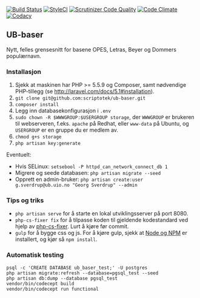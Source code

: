 [![Build Status](https://img.shields.io/travis/scriptotek/ub-baser.svg?style=flat-square)](https://travis-ci.org/scriptotek/ub-baser)
[![StyleCI](https://styleci.io/repos/44453446/shield)](https://styleci.io/repos/44453446)
[![Scrutinizer Code Quality](https://img.shields.io/scrutinizer/g/scriptotek/ub-baser.svg?style=flat-square)](https://scrutinizer-ci.com/g/scriptotek/ub-baser/?branch=master)
[![Code Climate](https://img.shields.io/codeclimate/github/scriptotek/ub-baser.svg?style=flat-square)](https://codeclimate.com/github/scriptotek/ub-baser)
[![Codacy](https://img.shields.io/codacy/917a1e933d9044c0ba899514b59f29d2.svg?style=flat-square)](https://www.codacy.com/app/danmichaelo/ub-baser)


## UB-baser

Nytt, felles grensesnitt for basene OPES, Letras, Beyer og Dommers populærnavn.


### Installasjon

1. Sjekk at maskinen har PHP >= 5.5.9 og Composer, samt nødvendige PHP-tillegg (se http://laravel.com/docs/5.1#installation).
2. `git clone git@github.com:scriptotek/ub-baser.git`
3. `composer install`
4. Legg inn databasekonfigurasjon i `.env`
5. `sudo chown -R $WWWGROUP:$USERGROUP storage`, der `WWWGROUP` er brukeren
   til webserveren, f.eks. `apache` på Redhat, eller `www-data` på Ubuntu,
   og `USERGROUP` er en gruppe du er medlem av.
6. `chmod g+s storage`
7. `php artisan key:generate`

Eventuelt:

* Hvis SELinux: `setsebool -P httpd_can_network_connect_db 1`
* Migrere og seede databasen: `php artisan migrate --seed`
* Opprett en admin-bruker: `php artisan create:user g.sverdrup@ub.uio.no "Georg Sverdrup" --admin`

### Tips og triks

* `php artisan serve` for å starte en lokal utviklingsserver på port 8080.
* `php-cs-fixer fix` for å tilpasse koden til gjeldende kodestandard ved hjelp av [php-cs-fixer](https://github.com/FriendsOfPHP/PHP-CS-Fixer). Lurt å kjøre før commit.
* `gulp` for å bygge css og js. For å kjøre gulp, sjekk at [Node og NPM](https://docs.npmjs.com/getting-started/installing-node) er installert, og kjør så `npm install`.

### Automatisk testing

```
psql -c 'CREATE DATABASE ub_baser_test;' -U postgres
php artisan migrate:refresh --database=pgsql_test --seed
php artisan db:dump --database pgsql_test
vendor/bin/codecept build
vendor/bin/codecept run functional
```

